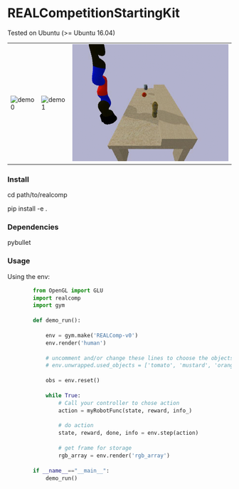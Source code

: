 # REALCompetitionStartingKit
Tested on Ubuntu (>= Ubuntu 16.04)

<TABLE " width="100%" BORDER="0">
<TR>
<TD><img src="docs/figs/demo0.gif" alt="demo0" width="100%"></TD>
<TD><img src="docs/figs/demo1.gif" alt="demo1" width="100%"></TD>
<TD><img src="docs/figs/demo2.gif" alt="demo1" width="100%"></TD>
</TR>
</TABLE>

### Install
cd path/to/realcomp 

pip install -e .

### Dependencies

pybullet

### Usage
Using the env:
```python
        from OpenGL import GLU
        import realcomp
        import gym

        def demo_run():
        
            env = gym.make('REALComp-v0')
            env.render('human')
            
            # uncomment and/or change these lines to choose the objects to use
            # env.unwrapped.used_objects = ['tomato', 'mustard', 'orange']

            obs = env.reset()  
    
            while True:
                # Call your controller to chose action 
                action = myRobotFunc(state, reward, info_)
                
                # do action
                state, reward, done, info = env.step(action)
                
                # get frame for storage 
                rgb_array = env.render('rgb_array')
                             
        if __name__=="__main__":
            demo_run()
```
